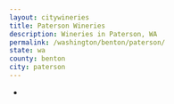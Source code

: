 ```yaml
---
layout: citywineries
title: Paterson Wineries
description: Wineries in Paterson, WA
permalink: /washington/benton/paterson/
state: wa
county: benton
city: paterson
---
```

-
